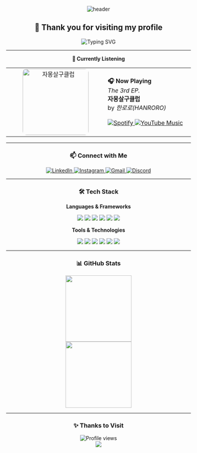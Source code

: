 <div align="center">

<!-- Animated Welcome Banner -->
![header](https://capsule-render.vercel.app/api?type=waving&color=gradient&customColorList=12&height=300&section=header&text=Welcome%20to%20my%20Profile!&fontSize=50&fontColor=ffffff&animation=twinkling)

## 👋  Thank you for visiting my profile

<p align="center">
  <img src="https://readme-typing-svg.herokuapp.com?font=Fira+Code&pause=1000&color=36BCF7FF&center=true&vCenter=true&width=435&lines=Full+Stack+Developer;Music+Lover;Always+Learning+New+Things!" alt="Typing SVG" />
</p>

---
<table align="center">
<strong> 🎵 Currently Listening </strong>
<tr>
<td align="center" width="300">
  <a href="https://open.spotify.com/album/2DV7iVJ7L5DRQijgjyqLyQ">
    <img src="https://i.scdn.co/image/ab67616d0000b273afda752d5db59e06d3f86e3b" alt="자몽살구클럽" width="180" style="border-radius: 10px;">
  </a>
</td>
<td align="left" width="300">
  <strong>🎧 Now Playing</strong><br>
  <em>The 3rd EP.</em><br>
  <strong>자몽살구클럽</strong><br>
  by <em>한로로(HANRORO)</em><br><br>
  <a href="https://open.spotify.com/album/2DV7iVJ7L5DRQijgjyqLyQ">
    <img src="https://img.shields.io/badge/Play%20on%20Spotify-1DB954?style=flat&logo=spotify&logoColor=white" alt="Spotify">
  </a>
  <a href="https://music.youtube.com/playlist?list=OLAK5uy_kqKZ8XrqfDNvKpTrJkLhNzN7-XxZxC-tk">
    <img src="https://img.shields.io/badge/YouTube%20Music-FF0000?style=flat&logo=youtube-music&logoColor=white" alt="YouTube Music">
  </a>
</td>
</tr>
</table>

---

### 📫 Connect with Me

<p align="center">
  <a href="https://www.linkedin.com/in/daeseung-park-330103381/">
    <img src="https://img.shields.io/badge/LinkedIn-0077B5?style=for-the-badge&logo=linkedin&logoColor=white" alt="LinkedIn">
  </a>
  <a href="https://www.instagram.com/daeseung_03/">
    <img src="https://img.shields.io/badge/Instagram-E4405F?style=for-the-badge&logo=instagram&logoColor=white" alt="Instagram">
  </a>
  <a href="mailto:poik031118@gmail.com">
    <img src="https://img.shields.io/badge/Gmail-D14836?style=for-the-badge&logo=gmail&logoColor=white" alt="Gmail">
  </a>
  <a href="mailto:poik1118@naver.com">
    <img src="https://img.shields.io/badge/Discord-5865F2?style=for-the-badge&logo=discord&logoColor=white" alt="Discord">
  </a>
</p>

---

### 🛠️ Tech Stack

**Languages & Frameworks**
<p align="center">
  <img src="https://img.shields.io/badge/JavaScript-F7DF1E?style=flat-square&logo=javascript&logoColor=black" />
  <img src="https://img.shields.io/badge/TypeScript-3178C6?style=flat-square&logo=typescript&logoColor=white" />
  <img src="https://img.shields.io/badge/Python-3776AB?style=flat-square&logo=python&logoColor=white" />
  <img src="https://img.shields.io/badge/Java-ED8B00?style=flat-square&logo=java&logoColor=white" />
  <img src="https://img.shields.io/badge/React-61DAFB?style=flat-square&logo=react&logoColor=black" />
  <img src="https://img.shields.io/badge/Node.js-339933?style=flat-square&logo=node.js&logoColor=white" />
</p>

**Tools & Technologies**
<p align="center">
  <img src="https://img.shields.io/badge/Git-F05032?style=flat-square&logo=git&logoColor=white" />
  <img src="https://img.shields.io/badge/VS_Code-007ACC?style=flat-square&logo=visual-studio-code&logoColor=white" />
  <img src="https://img.shields.io/badge/Docker-2496ED?style=flat-square&logo=docker&logoColor=white" />
  <img src="https://img.shields.io/badge/AWS-232F3E?style=flat-square&logo=amazon-aws&logoColor=white" />
  <img src="https://img.shields.io/badge/MongoDB-47A248?style=flat-square&logo=mongodb&logoColor=white" />
  <img src="https://img.shields.io/badge/MySQL-4479A1?style=flat-square&logo=mysql&logoColor=white" />
</p>

---

### 📊 GitHub Stats

<div align="center">
  <img height="180em" src="https://github-readme-stats.vercel.app/api/top-langs/?username=poik1118&layout=compact&langs_count=8&theme=tokyonight"/>
</div>

<div align="center">
  <img height="180em" src="https://github-readme-stats.vercel.app/api?username=poik1118&show_icons=true&theme=tokyonight&include_all_commits=true&count_private=true"/>
</div>

---

### :sparkles: Thanks to Visit
<div align="center">
  <img src="https://komarev.com/ghpvc/?username=poik1118&color=blueviolet&style=flat-square&label=Profile+Views" alt="Profile views" />
</div>

<div align="center">
  <img src="https://capsule-render.vercel.app/api?type=waving&color=gradient&customColorList=12&height=100&section=footer" />
</div>

</div>
